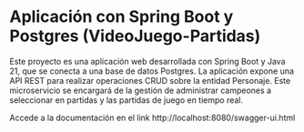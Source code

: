 # Aplicación con Spring Boot y Postgres (VideoJuego-Partidas)

Este proyecto es una aplicación web desarrollada con Spring Boot y Java 21, que se conecta a una base de datos Postgres. La aplicación expone una API REST para realizar operaciones CRUD sobre la entidad Personaje.
Este microservicio se encargará de la gestión de administrar campeones a seleccionar en partidas y las partidas 
de juego en tiempo real. 

Accede a la documentación en el link http://localhost:8080/swagger-ui.html 

